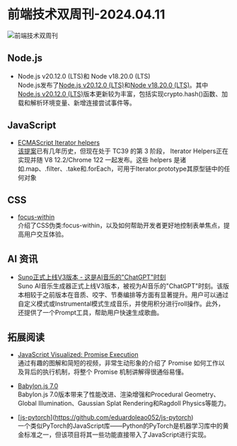# 前端技术双周刊-2024.04.11
![前端技术双周刊](https://gips3.baidu.com/it/u=680309384,148769252&fm=3028&app=3028&f=PNG&fmt=auto&q=100&size=f900_383)

## Node.js
- Node.js v20.12.0 (LTS)和 Node v18.20.0 (LTS)
<br>Node.js发布了[Node.js v20.12.0 (LTS)](https://javascriptweekly.com/link/153170/web)和[Node v18.20.0 (LTS)](https://javascriptweekly.com/link/153171/web)。其中[Node.js v20.12.0 (LTS)](https://javascriptweekly.com/link/153170/web)版本更新较为丰富，包括实现crypto.hash()函数、加载和解析环境变量、新增连接尝试事件等。

## JavaScript
- [ECMAScript Iterator helpers](https://v8.dev/features/iterator-helpers)
<br>[该提案](https://javascriptweekly.com/link/153179/web)已有几年历史，但现在处于 TC39 的第 3 阶段， Iterator Helpers正在实现并随 V8 12.2/Chrome 122 一起发布。这些 helpers 是诸如.map、.filter、.take和.forEach，可用于Iterator.prototype其原型链中的任何对象

## CSS
- [focus-within](https://css-tricks.com/accessible-forms-with-pseudo-classes/)
<br>介绍了CSS伪类:focus-within，以及如何帮助开发者更好地控制表单焦点，提高用户交互体验。

## AI 资讯
- [Suno正式上线V3版本 - 这是AI音乐的"ChatGPT"时刻](https://mp.weixin.qq.com/s/ayDIh4Db3ecpDftG7VdQng)
<br>Suno AI音乐生成器正式上线V3版本，被视为AI音乐的"ChatGPT"时刻。该版本相较于之前版本在音质、咬字、节奏编排等方面有显著提升。用户可以通过自定义模式或Instrumental模式生成音乐，并使用积分进行roll操作。此外，还提供了一个Prompt工具，帮助用户快速生成歌曲。

## 拓展阅读
- [JavaScript Visualized: Promise Execution](https://www.lydiahallie.com/blog/promise-execution)
<br>通过有趣的图解和简短的视频，非常生动形象的介绍了 Promise 如何工作以及背后的执行机制，将整个 Promise 机制讲解得很通俗易懂。

- [Babylon.js 7.0](https://www.babylonjs.com/)
<br>Babylon.js 7.0版本带来了性能改进、渲染增强和Procedural Geometry、Global Illumination、Gaussian Splat Rendering和Ragdoll Physics等能力。

- [[js-pytorch](https://github.com/eduardoleao052/js-pytorch)](https://github.com/eduardoleao052/js-pytorch)
<br>一个类似PyTorch的JavaScript库——Python的PyTorch是机器学习库中的黄金标准之一，但该项目将其一些功能直接带入了JavaScript进行实现。





